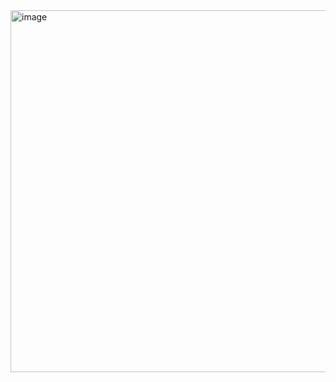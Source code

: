 
<img width="566" height="579" alt="image" src="https://github.com/user-attachments/assets/055fdfc1-74c3-47a5-adca-9aeb854fa72e" />
